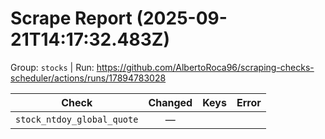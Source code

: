 # Scrape Report (2025-09-21T14:17:32.483Z)

Group: `stocks`  |  Run: https://github.com/AlbertoRoca96/scraping-checks-scheduler/actions/runs/17894783028

| Check | Changed | Keys | Error |
|---|:---:|:--|:--|
| `stock_ntdoy_global_quote` | — |  |  |
